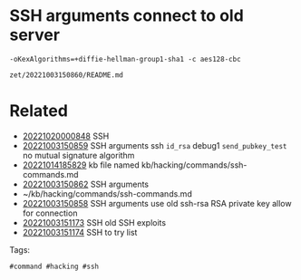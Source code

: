 # SSH arguments connect to old server
` -oKexAlgorithms=+diffie-hellman-group1-sha1 -c aes128-cbc `

` zet/20221003150860/README.md `

# Related

- [20221020000848](/zet/20221020000848/README.md) SSH
- [20221003150859](/zet/20221003150859/README.md) SSH arguments ssh `id_rsa` debug1 `send_pubkey_test` no mutual signature algorithm
- [20221014185829](/zet/20221014185829/README.md) kb file named kb/hacking/commands/ssh-commands.md
- [20221003150862](/zet/20221003150862/README.md) SSH arguments
- ~/kb/hacking/commands/ssh-commands.md
- [20221003150858](/zet/20221003150858/README.md) SSH arguments use old ssh-rsa RSA private key allow for connection
- [20221003151173](/zet/20221003151173/README.md) SSH old SSH exploits
- [20221003151174](/zet/20221003151174/README.md) SSH to try list

Tags:

    #command #hacking #ssh 
